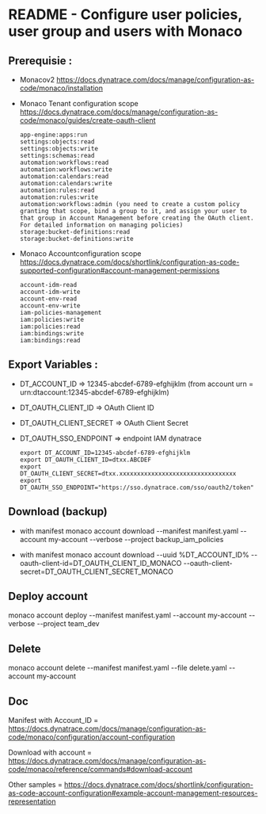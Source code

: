 # README - Configure user policies, user group and users with Monaco

## Prerequisie :
- Monacov2 https://docs.dynatrace.com/docs/manage/configuration-as-code/monaco/installation
- Monaco Tenant configuration scope https://docs.dynatrace.com/docs/manage/configuration-as-code/monaco/guides/create-oauth-client

	  app-engine:apps:run  
	  settings:objects:read
	  settings:objects:write
	  settings:schemas:read
	  automation:workflows:read
	  automation:workflows:write
	  automation:calendars:read
	  automation:calendars:write
	  automation:rules:read
	  automation:rules:write
	  automation:workflows:admin (you need to create a custom policy granting that scope, bind a group to it, and assign your user to that group in Account Management before creating the OAuth client. For detailed information on managing policies)
	  storage:bucket-definitions:read
	  storage:bucket-definitions:write
- Monaco Accountconfiguration scope https://docs.dynatrace.com/docs/shortlink/configuration-as-code-supported-configuration#account-management-permissions

	  account-idm-read
	  account-idm-write
	  account-env-read
	  account-env-write
	  iam-policies-management
	  iam:policies:write
	  iam:policies:read
	  iam:bindings:write
	  iam:bindings:read

## Export Variables :

- DT_ACCOUNT_ID => 12345-abcdef-6789-efghijklm (from account urn = urn:dtaccount:12345-abcdef-6789-efghijklm)
- DT_OAUTH_CLIENT_ID => OAuth Client ID
- DT_OAUTH_CLIENT_SECRET => OAuth Client Secret
- DT_OAUTH_SSO_ENDPOINT => endpoint IAM dynatrace  

      export DT_ACCOUNT_ID=12345-abcdef-6789-efghijklm
      export DT_OAUTH_CLIENT_ID=dtxx.ABCDEF
      export DT_OAUTH_CLIENT_SECRET=dtxx.xxxxxxxxxxxxxxxxxxxxxxxxxxxxxxxxx
      export DT_OAUTH_SSO_ENDPOINT="https://sso.dynatrace.com/sso/oauth2/token"

## Download (backup)
- with manifest
	monaco account download --manifest manifest.yaml --account my-account --verbose --project backup_iam_policies

- with manifest
	monaco account download --uuid %DT_ACCOUNT_ID% --oauth-client-id=DT_OAUTH_CLIENT_ID_MONACO --oauth-client-secret=DT_OAUTH_CLIENT_SECRET_MONACO

## Deploy account
monaco account deploy --manifest manifest.yaml --account my-account --verbose --project team_dev

## Delete
monaco account delete --manifest manifest.yaml --file delete.yaml --account my-account

## Doc
Manifest with Account_ID = https://docs.dynatrace.com/docs/manage/configuration-as-code/monaco/configuration/account-configuration

Download with account = https://docs.dynatrace.com/docs/manage/configuration-as-code/monaco/reference/commands#download-account

Other samples = https://docs.dynatrace.com/docs/shortlink/configuration-as-code-account-configuration#example-account-management-resources-representation
